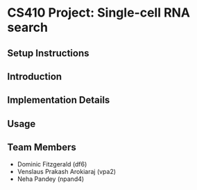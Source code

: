 # CS410 Project: Single-cell RNA search

## Setup Instructions

## Introduction

## Implementation Details

## Usage

## Team Members
* Dominic Fitzgerald (df6)
* Venslaus Prakash Arokiaraj (vpa2)
* Neha Pandey (npand4)
